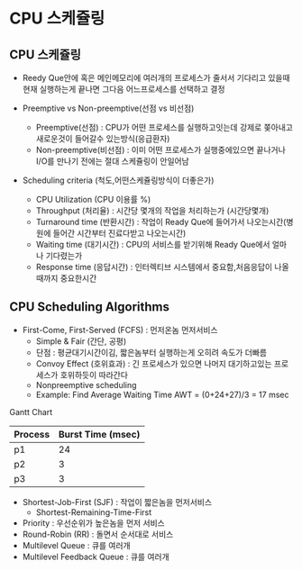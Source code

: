# CPU 스케쥴링

## CPU 스케쥴링
- Reedy Que안에 혹은 메인메모리에 여러개의 프로세스가 줄서서 기다리고 있을때 현재 실행하는게 끝나면 그다음 어느프로세스를 선택하고 결정

+ Preemptive vs Non-preemptive(선점 vs 비선점)
    - Preemptive(선점) : CPU가 어떤 프로세스를 실행하고잇는데 강제로 쫒아내고 새로운것이 들어갈수 있는방식(응급환자)
    - Non-preemptive(비선점) : 이미 어떤 프로세스가 실행중에있으면 끝나거나 I/O를 만나기 전에는 절대 스케쥴링이 안일어남

+ Scheduling criteria (척도,어떤스케쥴링방식이 더좋은가)
    - CPU Utilization (CPU 이용률 %) 
    - Throughput (처리율) : 시간당 몇개의 작업을 처리하는가 (시간당몇개)
    - Turnaround time (반환시간) : 작업이 Ready Que에 들어가서 나오는시간(병원에 들어간 시간부터 진료다받고 나오는시간) 
    - Waiting time (대기시간) : CPU의 서비스를 받기위해  Ready Que에서 얼마나 기다렸는가
    - Response time (응답시간) : 인터렉티브 시스템에서 중요함,처음응답이 나올때까지 중요한시간

## CPU Scheduling Algorithms
+ First-Come, First-Served (FCFS) : 먼저온놈 먼저서비스
    - Simple & Fair (간단, 공평)
    - 단점 : 평균대기시간이김, 짧은놈부터 실행하는게 오히려 속도가 더빠름    
    - Convoy Effect (호위효과) : 긴 프로세스가 있으면 나머지 대기하고있는 프로세스가 호위하듯이 따라간다
    - Nonpreemptive scheduling
    - Example: Find Average Waiting Time
        AWT = (0+24+27)/3 = 17 msec

Gantt Chart 

|Process|Burst Time (msec)|
|----|-----|        
|p1|24|
|p2|3|
|p3|3|


+ Shortest-Job-First (SJF) : 작업이 짧은놈을 먼저서비스
    - Shortest-Remaining-Time-First
+ Priority : 우선순위가 높은놈을 먼저 서비스
+ Round-Robin (RR) : 돌면서 순서대로 서비스
+ Multilevel Queue : 큐를 여러개
+ Multilevel Feedback Queue : 큐를 여러개
